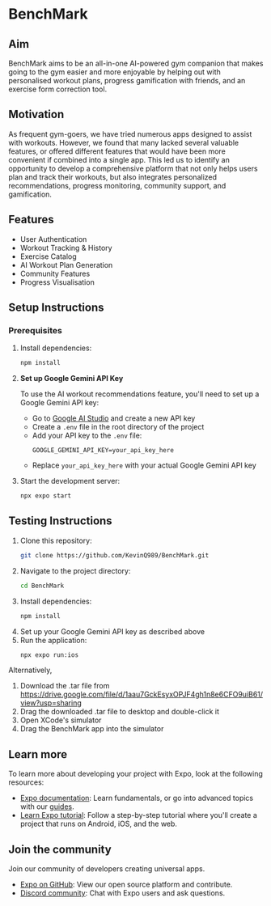 # BenchMark

## Aim

BenchMark aims to be an all-in-one AI-powered gym companion that makes going to the gym easier and more enjoyable by helping out with personalised workout plans, progress gamification with friends, and an exercise form correction tool.

## Motivation

As frequent gym-goers, we have tried numerous apps designed to assist with workouts. However, we found that many lacked several valuable features, or offered different features that would have been more convenient if combined into a single app. This led us to identify an opportunity to develop a comprehensive platform that not only helps users plan and track their workouts, but also integrates personalized recommendations, progress monitoring, community support, and gamification.

## Features

- User Authentication
- Workout Tracking & History
- Exercise Catalog
- AI Workout Plan Generation
- Community Features
- Progress Visualisation

## Setup Instructions

### Prerequisites

1. Install dependencies:

   ```bash
   npm install
   ```

2. **Set up Google Gemini API Key**

   To use the AI workout recommendations feature, you'll need to set up a Google Gemini API key:

   - Go to [Google AI Studio](https://aistudio.google.com/app/apikey) and create a new API key
   - Create a `.env` file in the root directory of the project
   - Add your API key to the `.env` file:
     ```
     GOOGLE_GEMINI_API_KEY=your_api_key_here
     ```
   - Replace `your_api_key_here` with your actual Google Gemini API key

3. Start the development server:
   ```bash
   npx expo start
   ```

## Testing Instructions

1. Clone this repository:
   ```sh
   git clone https://github.com/KevinQ989/BenchMark.git
   ```
2. Navigate to the project directory:
   ```sh
   cd BenchMark
   ```
3. Install dependencies:
   ```sh
   npm install
   ```
4. Set up your Google Gemini API key as described above
5. Run the application:
   ```sh
   npx expo run:ios
   ```

Alternatively,

1. Download the .tar file from https://drive.google.com/file/d/1aau7GckEsyxOPJF4gh1n8e6CFO9uiB61/view?usp=sharing
2. Drag the downloaded .tar file to desktop and double-click it
3. Open XCode's simulator
4. Drag the BenchMark app into the simulator

## Learn more

To learn more about developing your project with Expo, look at the following resources:

- [Expo documentation](https://docs.expo.dev/): Learn fundamentals, or go into advanced topics with our [guides](https://docs.expo.dev/guides).
- [Learn Expo tutorial](https://docs.expo.dev/tutorial/introduction/): Follow a step-by-step tutorial where you'll create a project that runs on Android, iOS, and the web.

## Join the community

Join our community of developers creating universal apps.

- [Expo on GitHub](https://github.com/expo/expo): View our open source platform and contribute.
- [Discord community](https://chat.expo.dev): Chat with Expo users and ask questions.
